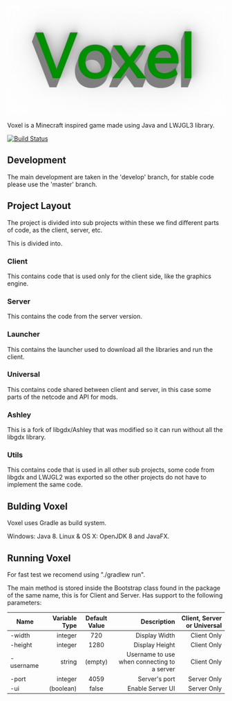 ![Voxel](/docs/images/Voxel-Logo.png?raw=true)

Voxel is a Minecraft inspired game made using Java and LWJGL3 library.

[![Build Status](https://travis-ci.org/Lux-Vacuos/Voxel.svg?branch=develop)](https://travis-ci.org/Lux-Vacuos/Voxel)


## Development

The main development are taken in the 'develop' branch, for stable code please use the 'master' branch.

## Project Layout

The project is divided into sub projects within these we find different parts of code, as the client, server, etc.

This is divided into.

### Client
This contains code that is used only for the client side, like the graphics engine.

### Server
This contains the code from the server version.

### Launcher
This contains the launcher used to download all the libraries and run the client.

### Universal
This contains code shared between client and server, in this case some parts of the netcode and API for mods.

### Ashley
This is a fork of libgdx/Ashley that was modified so it can run without all the libgdx library.

### Utils
This contains code that is used in all other sub projects, some code from libgdx and LWJGL2 was exported so the other projects do not have to implement the same code.

## Bulding Voxel

Voxel uses Gradle as build system.

Windows: Java 8.
Linux & OS X: OpenJDK 8 and JavaFX.

## Running Voxel

For fast test we recomend using "./gradlew run".

The main method is stored inside the Bootstrap class found in the package of the same name, this is for Client and Server. Has support to the following parameters:

| Name          | Variable Type | Default Value  | Description    | Client, Server or Universal |
| ------------- | -------------:| :-------------:| --------------:| -----------:|
| -width        | integer       | 720            | Display Width  | Client Only |
| -height       | integer       | 1280           | Display Height | Client Only |
| -username     | string        | (empty)        | Username to use when connecting to a server | Client Only |
| -port         | integer       | 4059           | Server's port  | Server Only |
| -ui           | (boolean)     | false          | Enable Server UI  | Server Only |

